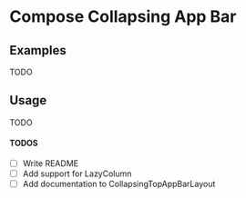 # Compose Collapsing App Bar

## Examples
TODO

## Usage
TODO

#### TODOS
- [ ] Write README
- [ ] Add support for LazyColumn
- [ ] Add documentation to CollapsingTopAppBarLayout
